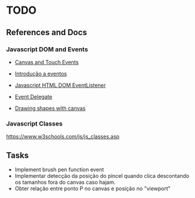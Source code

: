 # TODO


## References and Docs

### Javascript DOM and Events

* [Canvas and Touch Events](https://developer.mozilla.org/en-US/docs/Web/API/Touch_events)

* [Introdução a eventos](https://developer.mozilla.org/pt-BR/docs/Learn/JavaScript/Building_blocks/Events)

* [Javascript HTML DOM EventListener](https://www.w3schools.com/js/js_htmldom_eventlistener.asp)

* [Event Delegate](https://davidwalsh.name/event-delegate)

* [Drawing shapes with canvas](https://developer.mozilla.org/en-US/docs/Web/API/Canvas_API/Tutorial/Drawing_shapes)


### Javascript Classes

https://www.w3schools.com/js/js_classes.asp


## Tasks

- Implement brush pen function event
- Implementar detecção da posição do pincel quando clica descontando os tamanhos fora do canvas caso hajam.
- Obter relação entre ponto P no canvas e posição no "viewport"
